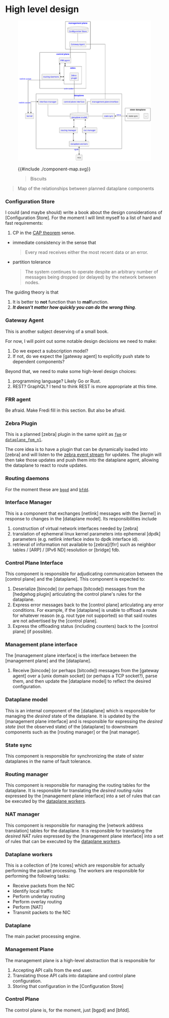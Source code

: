 # High level design

<figure title="Component Map">

![$TITLE](./component-map.svg?sanitize=true)

{{#include ./component-map.svg}}

<figcaption>

> Biscuits
</figcaption>
</figure>


> Map of the relationships between planned dataplane components

</figure>

<section>

### Configuration Store

I could (and maybe should) write a book about the design considerations of [Configuration Store].
For the moment I will limit myself to a list of hard and fast requirements:

1. CP in the [CAP theorem](https://en.wikipedia.org/wiki/CAP_theorem) sense.
  - immediate consistency in the sense that

    > Every read receives either the most recent data or an error.

  - partition tolerance

    > The system continues to operate despite an arbitrary number of messages being dropped (or delayed) by the network between nodes.

   The guiding theory is that

  1. It is better to **not** function than to **mal**function.
  2. _**It doesn't matter how quickly you can do the wrong thing**_.

</section>
<section>

### Gateway Agent

This is another subject deserving of a small book.

For now, I will point out some notable design decisions we need to make:

1. Do we expect a subscription model?
2. If not, do we expect the [gateway agent] to explicitly push state to dependent components?

Beyond that, we need to make some high-level design choices:

1. programming language? Likely Go or Rust.
2. REST? GraphQL? I tend to think REST is more appropriate at this time.

</section>
<section>

### FRR agent

Be afraid. Make Fredi fill in this section. But also be afraid.

</section>
<section>

### Zebra Plugin

This is a planned [zebra] plugin in the same spirit as [`fpm`](https://docs.frrouting.org/projects/dev-guide/en/latest/fpm.html#id1) or [`dataplane_fpm_nl`](https://docs.frrouting.org/projects/dev-guide/en/latest/fpm.html#dplane-fpm-nl).

The core idea is to have a plugin that can be dynamically loaded into [zebra] and will listen to the [zebra event stream](https://github.com/FRRouting/frr/blob/ee5a3456d34a756c70ad8856ab7be7bed75ee31c/zebra/zebra_dplane.h#L114-L217) for updates.
The plugin will then take those updates and push them into the dataplane agent, allowing the dataplane to react to route updates.

</section>
<section>

### Routing daemons

For the moment these are [`bgpd`](https://docs.frrouting.org/en/latest/bgp.html) and [`bfdd`](https://docs.frrouting.org/en/latest/bfd.html).

</section>
<section>

### Interface Manager

This is a component that exchanges [netlink] messages with the [kernel] in response to changes in the [dataplane model].
Its responsibilities include

1. construction of virtual network interfaces needed by [zebra]
2. translation of ephemeral linux kernel parameters into ephemeral [dpdk] parameters (e.g. netlink interface index to dpdk interface id).
3. retrieval of information not available to [zebra]/[frr] such as neighbor tables / [ARP] / [IPv6 ND] resolution or [bridge] fdb.

### Control Plane Interface

This component is responsible for adjudicating communication between the [control plane] and the [dataplane].
This component is expected to:

1. Deserialize [bincode] (or perhaps [bitcode]) messages from the [hedgehog plugin] articulating the control plane's rules for the dataplane.
2. Express error messages back to the [control plane] articulating any error conditions.
   For example, if the [dataplane] is unable to offload a route for whatever reason (e.g. rout type not supported) so that said routes are not advertised by the [control plane].
3. Express the offloading status (including counters) back to the [control plane] (if possible).

### Management plane interface

The [management plane interface] is the interface between the [management plane] and the [dataplane].

1. Receive [bincode] (or perhaps [bitcode]) messages from the [gateway agent] over a [unix domain socket] (or perhaps a TCP socket?), parse them, and then update the [dataplane model] to reflect the desired configuration.

</section>
<section>

### Dataplane model

This is an internal component of the [dataplane] which is responsible for managing the _desired_ state of the dataplane. It is updated by the [management plane interface] and is responsible for expressing the _desired state_ (not the observed state) of the [dataplane] to downstream components such as the [routing manager] or the [nat manager].

</section>
<section>

### State sync

This component is responsible for synchronizing the state of sister dataplanes in the name of fault tolerance.

</section>
<section>

### Routing manager

This component is responsible for managing the routing tables for the dataplane. It is responsible for translating the _desired routing rules_ expressed by the [management plane interface] into a set of rules that can be executed by the [dataplane workers][dataplane worker].

</section>
<section>

### NAT manager

This component is responsible for managing the [network address translation] tables for the dataplane. It is responsible for translating the _desired NAT rules_ expressed by the [management plane interface] into a set of rules that can be executed by the [dataplane workers][dataplane worker].


</section>
<section>

### Dataplane workers

This is a collection of [rte lcores] which are responsible for actually performing the packet processing.
The workers are responsible for performing the following tasks:

- Receive packets from the NIC
- Identify local traffic
- Perform underlay routing
- Perform overlay routing
- Perform [NAT]
- Transmit packets to the NIC

</section>
<section>

### Dataplane

The main packet processing engine.

### Management Plane

The management plane is a high-level abstraction that is responsible for

1. Accepting API calls from the end user.
2. Translating those API calls into dataplane and control plane configuration.
3. Storing that configuration in the [Configuration Store]

</section>
<section>

### Control Plane

The control plane is, for the moment, just [bgpd] and [bfdd].

</section>

<!-- internal -->

[dataplane worker]: /dataplane/design.md#dataplane-workers
